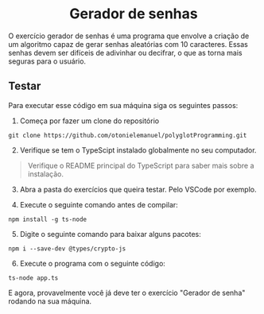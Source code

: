 <h1 align="center">Gerador de senhas</h1>

O exercício gerador de senhas é uma programa que envolve a criação de um algoritmo capaz de gerar senhas aleatórias com 10 caracteres. Essas senhas devem ser difíceis de adivinhar ou decifrar, o que as torna mais seguras para o usuário.

## Testar

Para executar esse código em sua máquina siga os seguintes passos:

1. Começa por fazer um clone do repositório

```
git clone https://github.com/otonielemanuel/polyglotProgramming.git
```

2. Verifique se tem o TypeScipt instalado globalmente no seu computador.

> Verifique o README principal do TypeScript para saber mais sobre a instalação.

3. Abra a pasta do exercícios que queira testar. Pelo VSCode por exemplo.

4.  Execute o seguinte comando antes de compilar:

```
npm install -g ts-node
```

5.  Digite o seguinte comando para baixar alguns pacotes:

```
npm i --save-dev @types/crypto-js
```

6. Execute o programa com o seguinte código:

```
ts-node app.ts
```

E agora, provavelmente você já deve ter o exercício "Gerador de senha" rodando na sua máquina.
